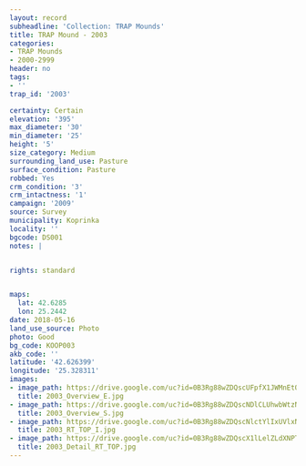 ```yaml
---
layout: record
subheadline: 'Collection: TRAP Mounds'
title: TRAP Mound - 2003
categories:
- TRAP Mounds
- 2000-2999
header: no
tags:
- ''
trap_id: '2003'

certainty: Certain
elevation: '395'
max_diameter: '30'
min_diameter: '25'
height: '5'
size_category: Medium
surrounding_land_use: Pasture
surface_condition: Pasture
robbed: Yes
crm_condition: '3'
crm_intactness: '1'
campaign: '2009'
source: Survey
municipality: Koprinka
locality: ''
bgcode: DS001
notes: |


rights: standard


maps:
  lat: 42.6285
  lon: 25.2442
date: 2018-05-16
land_use_source: Photo
photo: Good
bg_code: KOOP003
akb_code: ''
latitude: '42.626399'
longitude: '25.328311'
images:
- image_path: https://drive.google.com/uc?id=0B3Rg88wZDQscUFpfX1JWMnEtQkk
  title: 2003_Overview_E.jpg
- image_path: https://drive.google.com/uc?id=0B3Rg88wZDQscNDlCLUhwbWtzNEE
  title: 2003_Overview_S.jpg
- image_path: https://drive.google.com/uc?id=0B3Rg88wZDQscNlctYlIxUVlxNlU
  title: 2003_RT_TOP_I.jpg
- image_path: https://drive.google.com/uc?id=0B3Rg88wZDQscX1lLelZLdXNPTGc
  title: 2003_Detail_RT_TOP.jpg
---
```

